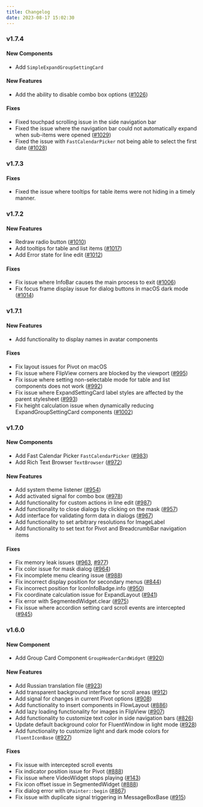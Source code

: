 ```yaml
---
title: Changelog
date: 2023-08-17 15:02:30
---
```


### v1.7.4
#### New Components
* Add `SimpleExpandGroupSettingCard`

#### New Features
* Add the ability to disable combo box options ([#1026](https://github.com/zhiyiYo/PyQt-Fluent-Widgets/issues/1026))

#### Fixes
* Fixed touchpad scrolling issue in the side navigation bar
* Fixed the issue where the navigation bar could not automatically expand when sub-items were opened ([#1029](https://github.com/zhiyiYo/PyQt-Fluent-Widgets/issues/1029))
* Fixed the issue with `FastCalendarPicker` not being able to select the first date ([#1028](https://github.com/zhiyiYo/PyQt-Fluent-Widgets/issues/1028))

### v1.7.3

#### Fixes
* Fixed the issue where tooltips for table items were not hiding in a timely manner.

### v1.7.2
#### New Features
* Redraw radio button ([#1010](https://github.com/zhiyiYo/PyQt-Fluent-Widgets/issues/1010))
* Add tooltips for table and list items ([#1017](https://github.com/zhiyiYo/PyQt-Fluent-Widgets/issues/1017))
* Add Error state for line edit ([#1012](https://github.com/zhiyiYo/PyQt-Fluent-Widgets/issues/1012))

#### Fixes
* Fix issue where InfoBar causes the main process to exit ([#1006](https://github.com/zhiyiYo/PyQt-Fluent-Widgets/issues/1006))
* Fix focus frame display issue for dialog buttons in macOS dark mode ([#1014](https://github.com/zhiyiYo/PyQt-Fluent-Widgets/issues/1014))


### v1.7.1
#### New Features
* Add functionality to display names in avatar components

#### Fixes
* Fix layout issues for Pivot on macOS
* Fix issue where FlipView corners are blocked by the viewport ([#995](https://github.com/zhiyiYo/PyQt-Fluent-Widgets/issues/995))
* Fix issue where setting non-selectable mode for table and list components does not work ([#992](https://github.com/zhiyiYo/PyQt-Fluent-Widgets/issues/992))
* Fix issue where ExpandSettingCard label styles are affected by the parent stylesheet ([#993](https://github.com/zhiyiYo/PyQt-Fluent-Widgets/issues/993))
* Fix height calculation issue when dynamically reducing ExpandGroupSettingCard components ([#1002](https://github.com/zhiyiYo/PyQt-Fluent-Widgets/issues/1002))

### v1.7.0
#### New Components
* Add Fast Calendar Picker `FastCalendarPicker` ([#983](https://github.com/zhiyiYo/PyQt-Fluent-Widgets/issues/983))
* Add Rich Text Browser `TextBrowser` ([#972](https://github.com/zhiyiYo/PyQt-Fluent-Widgets/issues/972))

#### New Features
* Add system theme listener ([#954](https://github.com/zhiyiYo/PyQt-Fluent-Widgets/issues/954))
* Add activated signal for combo box ([#978](https://github.com/zhiyiYo/PyQt-Fluent-Widgets/issues/978))
* Add functionality for custom actions in line edit ([#987](https://github.com/zhiyiYo/PyQt-Fluent-Widgets/issues/987))
* Add functionality to close dialogs by clicking on the mask ([#957](https://github.com/zhiyiYo/PyQt-Fluent-Widgets/issues/957))
* Add interface for validating form data in dialogs ([#967](https://github.com/zhiyiYo/PyQt-Fluent-Widgets/issues/967))
* Add functionality to set arbitrary resolutions for ImageLabel
* Add functionality to set text for Pivot and BreadcrumbBar navigation items

#### Fixes
* Fix memory leak issues ([#963](https://github.com/zhiyiYo/PyQt-Fluent-Widgets/issues/954), [#977](https://github.com/zhiyiYo/PyQt-Fluent-Widgets/issues/954))
* Fix color issue for mask dialog ([#964](https://github.com/zhiyiYo/PyQt-Fluent-Widgets/issues/954))
* Fix incomplete menu clearing issue ([#988](https://github.com/zhiyiYo/PyQt-Fluent-Widgets/issues/954))
* Fix incorrect display position for secondary menus ([#844](https://github.com/zhiyiYo/PyQt-Fluent-Widgets/issues/954))
* Fix incorrect position for IconInfoBadge.info ([#950](https://github.com/zhiyiYo/PyQt-Fluent-Widgets/issues/954))
* Fix coordinate calculation issue for ExpandLayout ([#941](https://github.com/zhiyiYo/PyQt-Fluent-Widgets/issues/954))
* Fix error with SegmentedWidget.clear ([#975](https://github.com/zhiyiYo/PyQt-Fluent-Widgets/issues/954))
* Fix issue where accordion setting card scroll events are intercepted ([#945](https://github.com/zhiyiYo/PyQt-Fluent-Widgets/issues/954))

### v1.6.0
#### New Component
* Add Group Card Component `GroupHeaderCardWidget` ([#920](https://github.com/zhiyiYo/PyQt-Fluent-Widgets/issues/920))

#### New Features
* Add Russian translation file ([#923](https://github.com/zhiyiYo/PyQt-Fluent-Widgets/issues/923))
* Add transparent background interface for scroll areas ([#912](https://github.com/zhiyiYo/PyQt-Fluent-Widgets/issues/912))
* Add signal for changes in current Pivot options ([#908](https://github.com/zhiyiYo/PyQt-Fluent-Widgets/issues/908))
* Add functionality to insert components in FlowLayout ([#886](https://github.com/zhiyiYo/PyQt-Fluent-Widgets/issues/886))
* Add lazy loading functionality for images in FlipView ([#907](https://github.com/zhiyiYo/PyQt-Fluent-Widgets/issues/907))
* Add functionality to customize text color in side navigation bars ([#826](https://github.com/zhiyiYo/PyQt-Fluent-Widgets/issues/826))
* Update default background color for FluentWindow in light mode ([#928](https://github.com/zhiyiYo/PyQt-Fluent-Widgets/issues/928))
* Add functionality to customize light and dark mode colors for `FluentIconBase` ([#927](https://github.com/zhiyiYo/PyQt-Fluent-Widgets/issues/927))


#### Fixes
* Fix issue with intercepted scroll events
* Fix indicator position issue for Pivot ([#888](https://github.com/zhiyiYo/PyQt-Fluent-Widgets/issues/888))
* Fix issue where VideoWidget stops playing ([#143](https://github.com/zhiyiYo/PyQt-Fluent-Widgets/issues/143))
* Fix icon offset issue in SegmentedWidget ([#888](https://github.com/zhiyiYo/PyQt-Fluent-Widgets/issues/888))
* Fix dialog error with `QPainter::begin` ([#867](https://github.com/zhiyiYo/PyQt-Fluent-Widgets/issues/867))
* Fix issue with duplicate signal triggering in MessageBoxBase ([#915](https://github.com/zhiyiYo/PyQt-Fluent-Widgets/issues/915))